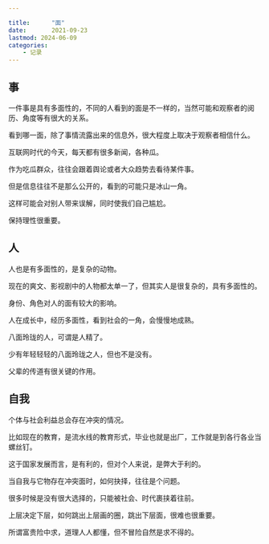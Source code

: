 ```yaml
---

title:      "面"
date:       2021-09-23
lastmod: 2024-06-09
categories:      
    - 记录
---
```


## 事

一件事是具有多面性的，不同的人看到的面是不一样的，当然可能和观察者的阅历、角度等有很大的关系。

看到哪一面，除了事情流露出来的信息外，很大程度上取决于观察者相信什么。

互联网时代的今天，每天都有很多新闻，各种瓜。

作为吃瓜群众，往往会跟着舆论或者大众趋势去看待某件事。

但是信息往往不是那么公开的，看到的可能只是冰山一角。

这样可能会对别人带来误解，同时使我们自己尴尬。

保持理性很重要。

## 人

人也是有多面性的，是复杂的动物。

现在的爽文、影视剧中的人物都太单一了，但其实人是很复杂的，具有多面性的。

身份、角色对人的面有较大的影响。

人在成长中，经历多面性，看到社会的一角，会慢慢地成熟。

八面玲珑的人，可谓是人精了。

少有年轻轻轻的八面玲珑之人，但也不是没有。

父辈的传道有很关键的作用。

## 自我

个体与社会利益总会存在冲突的情况。

比如现在的教育，是流水线的教育形式，毕业也就是出厂，工作就是到各行各业当螺丝钉。

这于国家发展而言，是有利的，但对个人来说，是弊大于利的。

当自我与它物存在冲突面时，如何抉择，往往是个问题。

很多时候是没有很大选择的，只能被社会、时代裹挟着往前。

上层决定下层，如何跳出上层画的圈，跳出下层面，很难也很重要。

所谓富贵险中求，道理人人都懂，但不冒险自然是求不得的。

